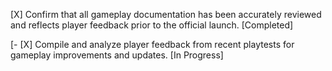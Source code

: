 [X] Confirm that all gameplay documentation has been accurately reviewed and reflects player feedback prior to the official launch. [Completed]

[- [X] Compile and analyze player feedback from recent playtests for gameplay improvements and updates. [In Progress]
